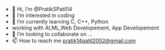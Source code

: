 - 👋 Hi, I’m @PratikSPatil14
- 👀 I’m interested in coding
- 🌱 I’m currently learning C, C++, Python
- working with AI,ML,Web Developement, App Developement
- 💞️ I’m looking to collaborate on ...
- 📫 How to reach me pratik14patil2002@gmail.com

<!---
PratikSPatil14/PratikSPatil14 is a ✨ special ✨ repository because its `README.md` (this file) appears on your GitHub profile.
You can click the Preview link to take a look at your changes.
--->
